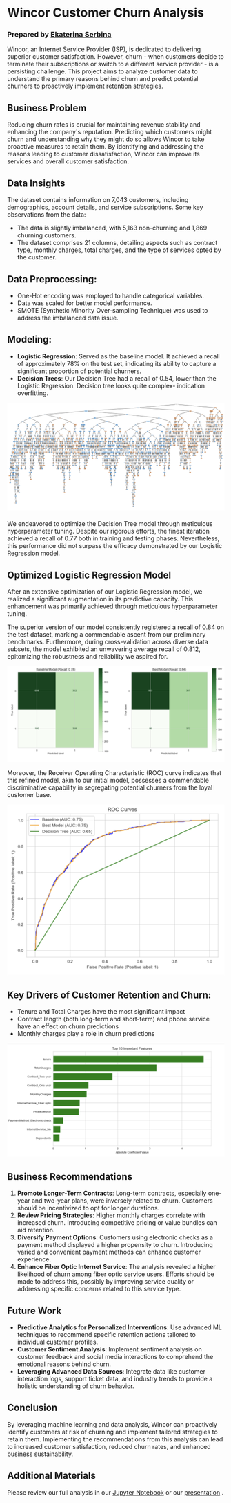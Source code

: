 # Wincor Customer Churn Analysis
### Prepared by [Ekaterina Serbina](https://github.com/serbinaekaterinai)

Wincor, an Internet Service Provider (ISP), is dedicated to delivering superior customer satisfaction. However, churn - when customers decide to terminate their subscriptions or switch to a different service provider - is a persisting challenge. This project aims to analyze customer data to understand the primary reasons behind churn and predict potential churners to proactively implement retention strategies.

## Business Problem
Reducing churn rates is crucial for maintaining revenue stability and enhancing the company's reputation. Predicting which customers might churn and understanding why they might do so allows Wincor to take proactive measures to retain them. By identifying and addressing the reasons leading to customer dissatisfaction, Wincor can improve its services and overall customer satisfaction.

## Data Insights
The dataset contains information on 7,043 customers, including demographics, account details, and service subscriptions. Some key observations from the data:
- The data is slightly imbalanced, with 5,163 non-churning and 1,869 churning customers.
- The dataset comprises 21 columns, detailing aspects such as contract type, monthly charges, total charges, and the type of services opted by the customer.

 ## Data Preprocessing: 
   - One-Hot encoding was employed to handle categorical variables.
   - Data was scaled for better model performance.
   - SMOTE (Synthetic Minority Over-sampling Technique) was used to address the imbalanced data issue.

 ## Modeling:
   - **Logistic Regression**: Served as the baseline model. It achieved a recall of approximately 78% on the test set, indicating its ability to capture a significant proportion of potential churners.
   - **Decision Trees**: Our Decision Tree had a recall of 0.54, lower than the Logistic Regression. Decision tree looks quite complex- indication overfitting.
     
![Alt text for your image](https://github.com/serbinaekaterinai/Wincor_Churn_analysis/blob/main/images%20readme/Screenshot%202023-10-04%20at%201.59.35%20PM.png)

We endeavored to optimize the Decision Tree model through meticulous hyperparameter tuning. Despite our rigorous efforts, the finest iteration achieved a recall of 0.77 both in training and testing phases. Nevertheless, this performance did not surpass the efficacy demonstrated by our Logistic Regression model.

## Optimized Logistic Regression Model
After an extensive optimization of our Logistic Regression model, we realized a significant augmentation in its predictive capacity. This enhancement was primarily achieved through meticulous hyperparameter tuning.

The superior version of our model consistently registered a recall of 0.84 on the test dataset, marking a commendable ascent from our preliminary benchmarks. Furthermore, during cross-validation across diverse data subsets, the model exhibited an unwavering average recall of 0.812, epitomizing the robustness and reliability we aspired for.

![Alt text for your image](https://github.com/serbinaekaterinai/Wincor_Churn_analysis/blob/main/images%20readme/Screenshot%202023-10-04%20at%2011.18.50%20AM.png)

Moreover, the Receiver Operating Characteristic (ROC) curve indicates that this refined model, akin to our initial model, possesses a commendable discriminative capability in segregating potential churners from the loyal customer base.

![Alt text for your image](https://github.com/serbinaekaterinai/Wincor_Churn_analysis/blob/main/images%20readme/Screenshot%202023-10-04%20at%2011.45.59%20AM.png)

 ## Key Drivers of Customer Retention and Churn:
   - Tenure and Total Charges have the most significant impact
   - Contract length (both long-term and short-term) and phone service have an effect on churn predictions
   - Monthly charges play a role in churn predictions

![image](https://github.com/serbinaekaterinai/Wincor_Churn_analysis/blob/main/images%20readme/Screenshot%202023-10-04%20at%2011.15.51%20AM.png)

## Business Recommendations
1. **Promote Longer-Term Contracts**: Long-term contracts, especially one-year and two-year plans, were inversely related to churn. Customers should be incentivized to opt for longer durations.
2. **Review Pricing Strategies**: Higher monthly charges correlate with increased churn. Introducing competitive pricing or value bundles can aid retention.
3. **Diversify Payment Options**: Customers using electronic checks as a payment method displayed a higher propensity to churn. Introducing varied and convenient payment methods can enhance customer experience.
4. **Enhance Fiber Optic Internet Service**: The analysis revealed a higher likelihood of churn among fiber optic service users. Efforts should be made to address this, possibly by improving service quality or addressing specific concerns related to this service type.

## Future Work
- **Predictive Analytics for Personalized Interventions**: Use advanced ML techniques to recommend specific retention actions tailored to individual customer profiles.
- **Customer Sentiment Analysis**: Implement sentiment analysis on customer feedback and social media interactions to comprehend the emotional reasons behind churn.
- **Leveraging Advanced Data Sources**: Integrate data like customer interaction logs, support ticket data, and industry trends to provide a holistic understanding of churn behavior.

## Conclusion
By leveraging machine learning and data analysis, Wincor can proactively identify customers at risk of churning and implement tailored strategies to retain them. Implementing the recommendations from this analysis can lead to increased customer satisfaction, reduced churn rates, and enhanced business sustainability.

## Additional Materials

Please review our full analysis in our [Jupyter Notebook](https://github.com/serbinaekaterinai/Wincor_Churn_analysis/blob/main/Project%20Wincor.ipynb) or our [presentation](https://github.com/serbinaekaterinai/Wincor_Churn_analysis/blob/main/Project%20Wincor%20Presentation%20.pdf) .

